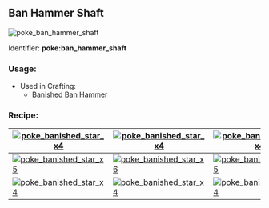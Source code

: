 ## Ban Hammer Shaft
![poke_ban_hammer_shaft](https://github.com/ItsMePok/PFE/assets/136857747/11c70f17-8411-4e05-bec6-497ff08acd81)

Identifier: **poke:ban_hammer_shaft**

### Usage:
* Used in Crafting:
  * [Banished Ban Hammer](https://github.com/ItsMePok/PFE/wiki/Ban-Hammer)
### Recipe:
|[![poke_banished_star_x4](https://github.com/ItsMePok/PFE/assets/136857747/fe59da80-6212-4204-9d12-39e0bdbc55ff)](https://github.com/ItsMePok/PFE/wiki/Banished-Star-x4)|[![poke_banished_star_x4](https://github.com/ItsMePok/PFE/assets/136857747/fe59da80-6212-4204-9d12-39e0bdbc55ff)](https://github.com/ItsMePok/PFE/wiki/Banished-Star-x4)|[![poke_banished_star_x4](https://github.com/ItsMePok/PFE/assets/136857747/fe59da80-6212-4204-9d12-39e0bdbc55ff)](https://github.com/ItsMePok/PFE/wiki/Banished-Star-x4)|
|---|---|---|
|[![poke_banished_star_x5](https://github.com/ItsMePok/PFE/assets/136857747/9086e115-5294-4526-8dff-b4b36cb51c1c)](https://github.com/ItsMePok/PFE/wiki/Banished-Star-x5)|[![poke_banished_star_x6](https://github.com/ItsMePok/PFE/assets/136857747/15a02353-f6d6-4420-8d56-9194e332a770)](https://github.com/ItsMePok/PFE/wiki/Banished-Star-x6)|[![poke_banished_star_x5](https://github.com/ItsMePok/PFE/assets/136857747/9086e115-5294-4526-8dff-b4b36cb51c1c)](https://github.com/ItsMePok/PFE/wiki/Banished-Star-x5)|
|[![poke_banished_star_x4](https://github.com/ItsMePok/PFE/assets/136857747/fe59da80-6212-4204-9d12-39e0bdbc55ff)](https://github.com/ItsMePok/PFE/wiki/Banished-Star-x4)|[![poke_banished_star_x4](https://github.com/ItsMePok/PFE/assets/136857747/fe59da80-6212-4204-9d12-39e0bdbc55ff)](https://github.com/ItsMePok/PFE/wiki/Banished-Star-x4)|[![poke_banished_star_x4](https://github.com/ItsMePok/PFE/assets/136857747/fe59da80-6212-4204-9d12-39e0bdbc55ff)](https://github.com/ItsMePok/PFE/wiki/Banished-Star-x4)|
